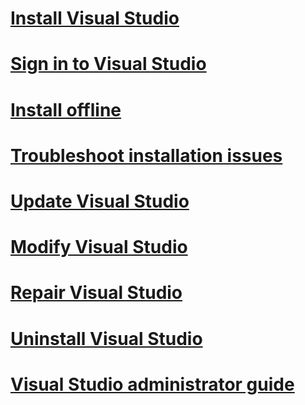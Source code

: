 # [Install Visual Studio](install-visual-studio.md)
# [Sign in to Visual Studio](signing-in-to-visual-studio.md)
# [Install offline](create-an-offline-installation-of-visual-studio.md)
# [Troubleshoot installation issues](troubleshooting-installation-issues.md)
# [Update Visual Studio](update-visual-studio.md)
# [Modify Visual Studio](modify-visual-studio.md)
# [Repair Visual Studio](repair-visual-studio.md)
# [Uninstall Visual Studio](uninstall-visual-studio.md)
# [Visual Studio administrator guide](visual-studio-administrator-guide.md)